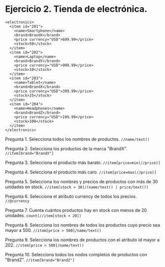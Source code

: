 # Ejercicio 2. Tienda de electrónica.
```
<electronics>
  <item id="201">
    <name>Smartphone</name>
    <brand>BrandX</brand>
    <price currency="USD">699.99</price>
    <stock>50</stock>
  </item>
  <item id="202">
    <name>Laptop</name>
    <brand>BrandY</brand>
    <price currency="USD">999.99</price>
    <stock>10</stock>
  </item>
  <item id="203">
    <name>Tablet</name>
    <brand>BrandX</brand>
    <price currency="USD">399.99</price>
    <stock>25</stock>
  </item>
  <item id="204">
    <name>Headphones</name>
    <brand>BrandZ</brand>
    <price currency="USD">199.99</price>
    <stock>100</stock>
  </item>
</electronics>
```

Pregunta 1. Selecciona todos los nombres de productos. `//name/text()`

Pregunta 2. Selecciona los productos de la marca "BrandX". `//item[brand="BrandX"]`

Pregunta 3. Selecciona el producto más barato. `//item[price=min(//price)]`

Pregunta 4. Selecciona el producto más caro. `//item[price=max(//price)]`

Pregunta 5. Selecciona los nombres y precios de productos con más de 30 unidades en stock. `//item[stock > 30]/(name/text() | price/text())`

Pregunta 6. Selecciona el atributo currency de todos los precios. `//@currency`

Pregunta 7. Cuenta cuántos productos hay en stock con menos de 20 unidades. `count(//item[stock < 20])`

Pregunta 8. Selecciona los nombres de todos los productos cuyo precio sea mayor a 500. `//item[price > 500]/name/text()`

Pregunta 9. Selecciona los nombres de productos con el atributo id mayor a 202. `//item[price > 500]/name/text()`

Pregunta 10. Selecciona todos los nodos completos de productos con "BrandZ". `//item[brand="BrandZ"]`
